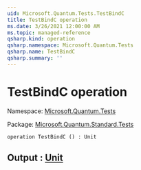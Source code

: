 ```yaml
---
uid: Microsoft.Quantum.Tests.TestBindC
title: TestBindC operation
ms.date: 3/26/2021 12:00:00 AM
ms.topic: managed-reference
qsharp.kind: operation
qsharp.namespace: Microsoft.Quantum.Tests
qsharp.name: TestBindC
qsharp.summary: ''
---
```


# TestBindC operation

Namespace: [Microsoft.Quantum.Tests](xref:Microsoft.Quantum.Tests)

Package: [Microsoft.Quantum.Standard.Tests](https://nuget.org/packages/Microsoft.Quantum.Standard.Tests)




```qsharp
operation TestBindC () : Unit
```


## Output : [Unit](xref:microsoft.quantum.lang-ref.unit)

